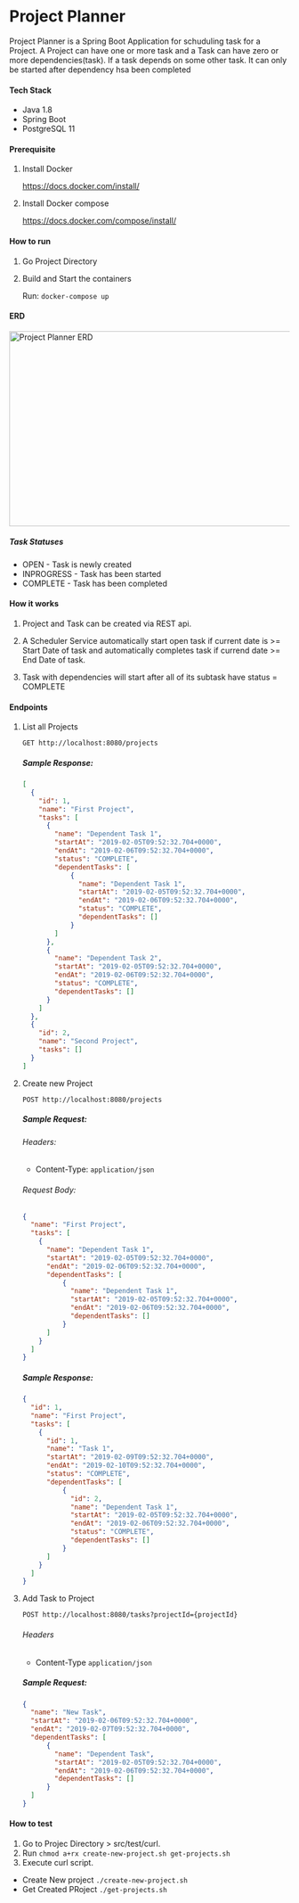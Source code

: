 # Project Planner

Project Planner is a Spring Boot Application for schuduling task for a Project.
A Project can have one or more task and a Task can have zero or more dependencies(task).
If a task depends on some other task. It can only be started after dependency hsa been completed 

#### Tech Stack

* Java 1.8
* Spring Boot
* PostgreSQL 11

#### Prerequisite

1. Install Docker

    https://docs.docker.com/install/
    
2. Install Docker compose

    https://docs.docker.com/compose/install/
    
#### How to run

1. Go Project Directory

2. Build and Start the containers

    Run: `docker-compose up`

#### ERD

<p align="left">
  <img src="https://i.imgur.com/xD1yign.png"
      title="Project Planner ERD" width="600" height="350">
<p>

##### Task Statuses

* OPEN        - Task is newly created
* INPROGRESS  - Task has been started
* COMPLETE    - Task has been completed

#### How it works

1. Project and Task can be created via REST api.

2. A Scheduler Service automatically start open task if current date is >= Start Date of task
and automatically completes task if currend date >= End Date of task.

3. Task with dependencies will start after all of its subtask have status = COMPLETE

#### Endpoints

1. List all Projects

    `GET http://localhost:8080/projects`
    
    ##### Sample Response:
    
    ```json
    [
      {
        "id": 1,
        "name": "First Project",
        "tasks": [
          {
            "name": "Dependent Task 1",
            "startAt": "2019-02-05T09:52:32.704+0000",
            "endAt": "2019-02-06T09:52:32.704+0000",
            "status": "COMPLETE",
            "dependentTasks": [
                {
                  "name": "Dependent Task 1",
                  "startAt": "2019-02-05T09:52:32.704+0000",
                  "endAt": "2019-02-06T09:52:32.704+0000",
                  "status": "COMPLETE",
                  "dependentTasks": []
                }
            ]
          },
          {
            "name": "Dependent Task 2",
            "startAt": "2019-02-05T09:52:32.704+0000",
            "endAt": "2019-02-06T09:52:32.704+0000",
            "status": "COMPLETE",
            "dependentTasks": []
          }
        ]
      },
      {
        "id": 2,
        "name": "Second Project",
        "tasks": []
      }
    ]
    ```

2. Create new Project

    
    `POST http://localhost:8080/projects`
    
    ##### Sample Request:
    
    ###### Headers:

    * Content-Type: `application/json`

    ###### Request Body:

    ```json
    {
      "name": "First Project",
      "tasks": [
        {
          "name": "Dependent Task 1",
          "startAt": "2019-02-05T09:52:32.704+0000",
          "endAt": "2019-02-06T09:52:32.704+0000",
          "dependentTasks": [
              {
                "name": "Dependent Task 1",
                "startAt": "2019-02-05T09:52:32.704+0000",
                "endAt": "2019-02-06T09:52:32.704+0000",
                "dependentTasks": []
              }
          ]
        }
      ]
    }
    ```
    
    ##### Sample Response:
    
    ```json
    {
      "id": 1,
      "name": "First Project",
      "tasks": [
        {
          "id": 1,
          "name": "Task 1",
          "startAt": "2019-02-09T09:52:32.704+0000",
          "endAt": "2019-02-10T09:52:32.704+0000",
          "status": "COMPLETE",
          "dependentTasks": [
              {
                "id": 2,
                "name": "Dependent Task 1",
                "startAt": "2019-02-05T09:52:32.704+0000",
                "endAt": "2019-02-06T09:52:32.704+0000",
                "status": "COMPLETE",
                "dependentTasks": []
              }
          ]
        }
      ]
    }
    ```
    
3. Add Task to Project

    `POST http://localhost:8080/tasks?projectId={projectId}`
    
    ###### Headers

    * Content-Type `application/json`

    ##### Sample Request:

    ```json
    {
      "name": "New Task",
      "startAt": "2019-02-06T09:52:32.704+0000",
      "endAt": "2019-02-07T09:52:32.704+0000",
      "dependentTasks": [
          {
            "name": "Dependent Task",
            "startAt": "2019-02-05T09:52:32.704+0000",
            "endAt": "2019-02-06T09:52:32.704+0000",
            "dependentTasks": []
          }
      ]
    }
    ```

#### How to test

1. Go to Projec Directory > src/test/curl.
2. Run `chmod a+rx create-new-project.sh get-projects.sh`
3. Execute curl script.
  * Create New project `./create-new-project.sh`
  * Get Created PRoject `./get-projects.sh`
  